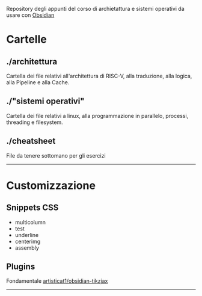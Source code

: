 Repository degli appunti del corso di archietattura e sistemi operativi da usare con [Obsidian](https://obsidian.md/) 
# Cartelle

## ./architettura

Cartella dei file relativi all'architettura di RISC-V, alla traduzione, alla logica, alla Pipeline e alla Cache.


## ./"sistemi operativi"
Cartella dei file relativi a linux, alla programmazione in parallelo, processi, threading e filesystem.

## ./cheatsheet
File da tenere sottomano per gli esercizi

---

# Customizzazione 

## Snippets CSS
- multicolumn
- test
- underline
- centerimg
- assembly

## Plugins
Fondamentale [artisticat1/obsidian-tikzjax](https://github.com/artisticat1/obsidian-tikzjax)

---